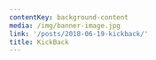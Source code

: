 ```yaml
---
contentKey: background-content
media: /img/banner-image.jpg
link: '/posts/2018-06-19-kickback/'
title: KickBack
---
```

